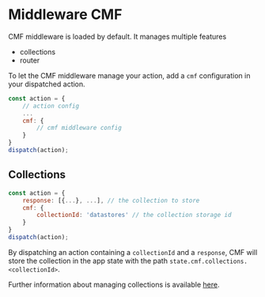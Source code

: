 # Middleware CMF

CMF middleware is loaded by default. It manages multiple features
* collections
* router

To let the CMF middleware manage your action, add a `cmf` configuration in your dispatched action.
```javascript
const action = {
    // action config
    ...
    cmf: {
        // cmf middleware config
    }
}
dispatch(action);
```

## Collections
```javascript
const action = {
    response: [{...}, ...], // the collection to store
    cmf: {
        collectionId: 'datastores' // the collection storage id
    }
}
dispatch(action);
```

By dispatching an action containing a `collectionId` and a `response`, CMF will store the collection in the app state with the path `state.cmf.collections.<collectionId>`.

Further information about managing collections is available [here](how-to-manage-collections.md).

